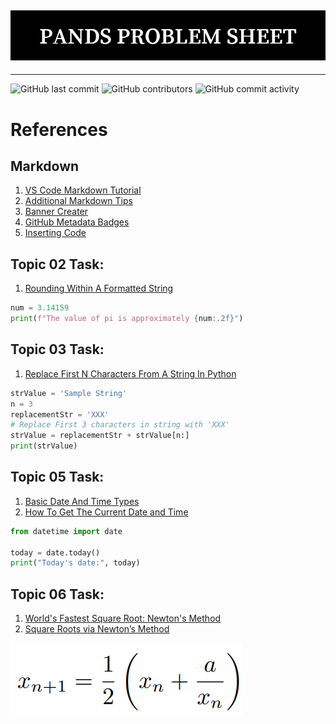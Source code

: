 ![Alt text](PANDS_PROBLEM_SHEET.png)
---
---
![GitHub last commit](https://img.shields.io/github/last-commit/damienfarrell/pands-problem-sheet)
![GitHub contributors](https://img.shields.io/github/contributors/damienfarrell/pands-problem-sheet)
![GitHub commit activity](https://img.shields.io/github/commit-activity/w/damienfarrell/pands-problem-sheet)

# References
## Markdown 
1. [VS Code Markdown Tutorial](https://www.youtube.com/watch?v=Hgucu1ch3mo)
2. [Additional Markdown Tips](https://www.youtube.com/watch?v=a8CwpGARAsQ)
3. [Banner Creater](https://banner.godori.dev/)
4. [GitHub Metadata Badges](https://shields.io/)
5. [Inserting Code](https://www.youtube.com/watch?v=a8CwpGARAsQ)

## Topic 02 Task:
1. [Rounding Within A Formatted String](https://vlegalwaymayo.atu.ie/mod/forum/discuss.php?d=49560)

``` python
num = 3.14159
print(f"The value of pi is approximately {num:.2f}")
```

## Topic 03 Task:
1. [Replace First N Characters From A String In Python](https://thispointer.com/replace-first-n-characters-from-a-string-in-python/)

```python
strValue = 'Sample String'
n = 3
replacementStr = 'XXX'
# Replace First 3 characters in string with 'XXX'
strValue = replacementStr + strValue[n:]
print(strValue)
```

## Topic 05 Task:
1. [Basic Date And Time Types](https://docs.python.org/3/library/datetime.html)
2. [How To Get The Current Date and Time](https://www.programiz.com/python-programming/datetime/current-datetime)

``` python
from datetime import date

today = date.today()
print("Today's date:", today)
```

## Topic 06 Task:
1. [World's Fastest Square Root: Newton's Method](https://www.youtube.com/watch?v=FpOEx6zFf1o)
2. [Square Roots via Newton’s Method](https://math.mit.edu/~stevenj/18.335/newton-sqrt.pdf)

![Alt text](Newton's%20Method.PNG)